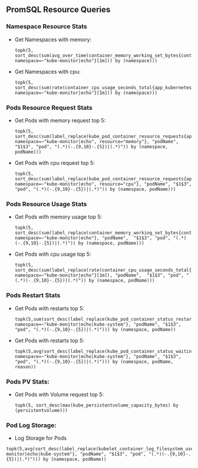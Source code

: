 ## PromSQL Resource Queries

### Namespace Resource Stats
- Get Namespaces with memory:
  ```
  topk(5, sort_desc(sum(avg_over_time(container_memory_working_set_bytes{container="", namespace=~"kube-monitor|echo"}[1m])) by (namespace)))
  ```
- Get Namespaces with cpu:
  ```
  topk(5, sort_desc(sum(rate(container_cpu_usage_seconds_total{app_kubernetes_io_name="", namespace=~"kube-monitor|echo"}[1m])) by (namespace)))
  ```

### Pods Resource Request Stats
- Get Pods with memory request top 5:
  ```
  topk(5, sort_desc(sum(label_replace(kube_pod_container_resource_requests{app_kubernetes_io_name="", namespace=~"kube-monitor|echo", resource="memory"}, "podName", "$1$3", "pod", "(.*)(-.{9,10}-.{5})|(.*)")) by (namespace, podName)))
  ```
- Get Pods with cpu request top 5:
  ```
  topk(5, sort_desc(sum(label_replace(kube_pod_container_resource_requests{app_kubernetes_io_name="", namespace=~"kube-monitor|echo", resource="cpu"}, "podName", "$1$3", "pod", "(.*)(-.{9,10}-.{5})|(.*)")) by (namespace, podName)))
  ```

### Pods Resource Usage Stats
- Get Pods with memory usage top 5:
  ```
  topk(5, sort_desc(sum(label_replace(container_memory_working_set_bytes{container="", namespace=~"kube-monitor|echo"}, "podName",  "$1$3", "pod", "(.*)(-.{9,10}-.{5})|(.*)")) by (namespace, podName)))
  ```
- Get Pods with cpu usage top 5:
  ```
  topk(5, sort_desc(sum(label_replace(rate(container_cpu_usage_seconds_total{app_kubernetes_io_name="", namespace=~"kube-monitor|echo"}[1m]), "podName",  "$1$3", "pod", "(.*)(-.{9,10}-.{5})|(.*)")) by (namespace, podName)))
  ```


### Pods Restart Stats
- Get Pods with restarts top 5:
  ```
  topk(5,sum(sort_desc(label_replace(kube_pod_container_status_restarts_total{app_kubernetes_io_name="", namespace=~"kube-monitor|echo|kube-system"}, "podName", "$1$3", "pod", "(.*)(-.{9,10}-.{5})|(.*)"))) by (namespace, podName))
  ```
- Get Pods with restarts top 5:
  ```
  topk(5,avg(sort_desc(label_replace(kube_pod_container_status_waiting_reason{app_kubernetes_io_name="", namespace=~"kube-monitor|echo|kube-system"}, "podName", "$1$3", "pod", "(.*)(-.{9,10}-.{5})|(.*)"))) by (namespace, podName, reason))
  ```


### Pods PV Stats:
- Get Pods with Volume request top 5:
  ```
  topk(5, sort_desc(max(kube_persistentvolume_capacity_bytes) by (persistentvolume)))
  ```
### Pod Log Storage:
 - Log Storage for Pods
  ```
  topk(5,avg(sort_desc(label_replace(kubelet_container_log_filesystem_used_bytes{namespace=~"kube-monitor|echo|kube-system"}, "podName", "$1$3", "pod", "(.*)(-.{9,10}-.{5})|(.*)"))) by (namespace, podName))
  ```

